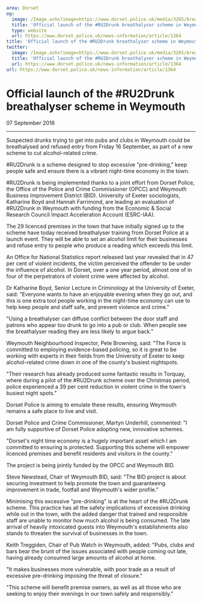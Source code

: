 ```yaml
area: Dorset
og:
  image: /Image.ashx?image=https://www.dorset.police.uk/media/3265/breathalyser-demonstration.jpg&amp;amp;width=150
  title: 'Official launch of the #RU2Drunk breathalyser scheme in Weymouth'
  type: website
  url: https://www.dorset.police.uk/news-information/article/1364
title: 'Official launch of the #RU2Drunk breathalyser scheme in Weymouth |'
twitter:
  image: /Image.ashx?image=https://www.dorset.police.uk/media/3265/breathalyser-demonstration.jpg&amp;amp;width=150
  title: 'Official launch of the #RU2Drunk breathalyser scheme in Weymouth'
  url: https://www.dorset.police.uk/news-information/article/1364
url: https://www.dorset.police.uk/news-information/article/1364
```

# Official launch of the #RU2Drunk breathalyser scheme in Weymouth

07 September 2016

* * *

Suspected drunks trying to get into pubs and clubs in Weymouth could be breathalysed and refused entry from Friday 16 September, as part of a new scheme to cut alcohol-related crime.

#RU2Drunk is a scheme designed to stop excessive "pre-drinking," keep people safe and ensure there is a vibrant night-time economy in the town.

#RU2Drunk is being implemented thanks to a joint effort from Dorset Police, the Office of the Police and Crime Commissioner (OPCC) and Weymouth Business Improvement District (BID). University of Exeter sociologists, Katharine Boyd and Hannah Farrimond, are leading an evaluation of #RU2Drunk in Weymouth with funding from the Economic & Social Research Council Impact Acceleration Account (ESRC-IAA).

The 29 licenced premises in the town that have initially signed up to the scheme have today received breathalyser training from Dorset Police at a launch event. They will be able to set an alcohol limit for their businesses and refuse entry to people who produce a reading which exceeds this limit.

An Office for National Statistics report released last year revealed that in 47 per cent of violent incidents, the victim perceived the offender to be under the influence of alcohol. In Dorset, over a one year period, almost one of in four of the perpetrators of violent crime were affected by alcohol.

Dr Katharine Boyd, Senior Lecture in Criminology at the University of Exeter, said: "Everyone wants to have an enjoyable evening when they go out, and this is one extra tool people working in the night-time economy can use to help keep people and staff safe, and prevent violence and crime."

"Using a breathalyser can diffuse conflict between the door staff and patrons who appear too drunk to go into a pub or club. When people see the breathalyser reading they are less likely to argue back."

Weymouth Neighbourhood Inspector, Pete Browning, said: "The Force is committed to employing evidence-based policing, so it is great to be working with experts in their fields from the University of Exeter to keep alcohol-related crime down in one of the county's busiest nightspots.

"Their research has already produced some fantastic results in Torquay, where during a pilot of the #RU2Drunk scheme over the Christmas period, police experienced a 39 per cent reduction in violent crime in the town's busiest night spots."

Dorset Police is aiming to emulate these results, ensuring Weymouth remains a safe place to live and visit.

Dorset Police and Crime Commissioner, Martyn Underhill, commented: "I am fully supportive of Dorset Police adopting new, innovative schemes.

"Dorset's night time economy is a hugely important asset which I am committed to ensuring is protected. Supporting this scheme will empower licenced premises and benefit residents and visitors in the county."

The project is being jointly funded by the OPCC and Weymouth BID.

Steve Newstead, Chair of Weymouth BID, said: "The BID project is about securing investment to help promote the town and guaranteeing improvement in trade, footfall and Weymouth's wider profile."

Minimising this excessive "pre-drinking" is at the heart of the #RU2Drunk scheme. This practice has all the safety implications of excessive drinking while out in the town, with the added danger that trained and responsible staff are unable to monitor how much alcohol is being consumed. The late arrival of heavily intoxicated guests into Weymouth's establishments also stands to threaten the survival of businesses in the town.

Keith Treggiden, Chair of Pub Watch in Weymouth, added: "Pubs, clubs and bars bear the brunt of the issues associated with people coming out late, having already consumed large amounts of alcohol at home.

"It makes businesses more vulnerable, with poor trade as a result of excessive pre-drinking imposing the threat of closure."

"This scheme will benefit premise owners, as well as all those who are seeking to enjoy their evenings in our town safely and responsibly."
